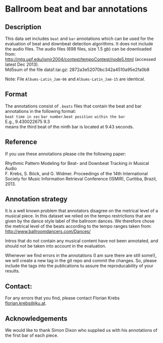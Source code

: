Ballroom beat and bar annotations
===========

Description
------------
This data set includes `beat` and `bar` annotations which can be used for the evaluation of
beat and downbeat detection algorithms. It does not include the audio files. The audio files (698 files, size 1.5 gb) can be downloaded from:  
<http://mtg.upf.edu/ismir2004/contest/tempoContest/node5.html> (accessed latest Dec 2013).   
Md5sum of the file data1.tar.gz: 2872a3e52070bc342a4510a95e2fa0b8

Note: File `Albums-Latin_Jam-06` and `Albums-Latin_Jam-15` are identical.

Format
------------
The annotations consist of `.beats` files that contain the beat and bar annotations in the following format:  
`beat time in sec` `bar number`.`beat position within the bar`  
E.g., 9.430022675	9.3  
means the third beat of the ninth bar is located at 9.43 seconds.

Reference
------------
If you use these annotations please cite the following paper:    

Rhythmic Pattern Modeling for Beat- and Downbeat Tracking in Musical Audio  
F. Krebs, S. Böck, and G. Widmer. Proceedings of the 14th International Society for Music Information Retrieval Conference (ISMIR), Curitiba, Brazil, 2013.  
   
Annotation strategy
------------
It is a well known problem that annotators disagree on the metrical level of a musical piece. In this dataset we relied on the tempo restrictions that are given by the dance style label of the ballroom dances. We therefore chose the metrical level of the beats according to the tempo ranges taken from:  
<http://www.ballroomdancers.com/Dances/>

Intros that do not contain any musical content have not been annotated, and should not be taken into account in the evaluation.

Whenever we find errors in the annotations (I am sure there are still some!), we will create a new tag in the git repo and commit the changes. So, please include the tags into the publications tu assure the reproducability of your results. 

Contact: 
------------
For any errors that you find, please contact Florian Krebs <florian.krebs@jku.at>.

Acknowledgements
------------
We would like to thank Simon Dixon who supplied us with his annotations of the first bar of each piece.
